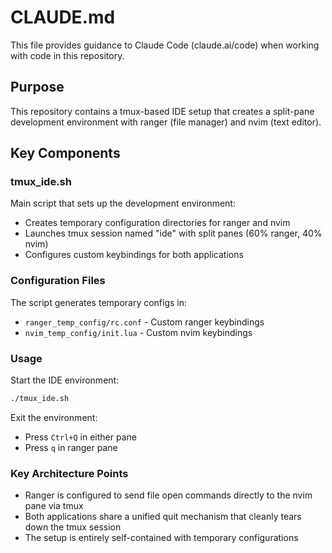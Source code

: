 # CLAUDE.md

This file provides guidance to Claude Code (claude.ai/code) when working with code in this repository.

## Purpose

This repository contains a tmux-based IDE setup that creates a split-pane development environment with ranger (file manager) and nvim (text editor).

## Key Components

### tmux_ide.sh
Main script that sets up the development environment:
- Creates temporary configuration directories for ranger and nvim
- Launches tmux session named "ide" with split panes (60% ranger, 40% nvim)
- Configures custom keybindings for both applications

### Configuration Files

The script generates temporary configs in:
- `ranger_temp_config/rc.conf` - Custom ranger keybindings
- `nvim_temp_config/init.lua` - Custom nvim keybindings

### Usage

Start the IDE environment:
```bash
./tmux_ide.sh
```

Exit the environment:
- Press `Ctrl+Q` in either pane
- Press `q` in ranger pane

### Key Architecture Points

- Ranger is configured to send file open commands directly to the nvim pane via tmux
- Both applications share a unified quit mechanism that cleanly tears down the tmux session
- The setup is entirely self-contained with temporary configurations